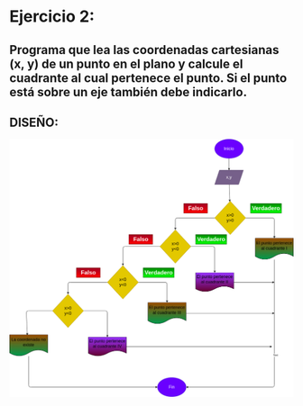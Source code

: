 # Ejercicio 2:

## Programa que lea las coordenadas cartesianas (x, y) de un punto en el plano y calcule el cuadrante al cual pertenece el punto. Si el punto está sobre un eje también debe indicarlo.

## DISEÑO:

![Diagrama de flujo](diagrama.png "Diagrama de flujo")